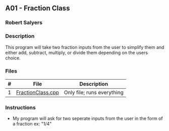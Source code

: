 ## A01 - Fraction Class
### Robert Salyers
### Description

This program will take two fraction inputs from the user to simplify them and either add, subtract, multiply, or divide them depending on the users choice.

### Files

|   #   | File            | Description                                        |
| :---: | --------------- | -------------------------------------------------- |
|   1   | [FractionClass.cpp](https://github.com/Robert3035/OOP-2143-Salyers/blob/main/Assignments/Fraction%20Class/FractionClass.cpp)         | Only file; runs everything |

### Instructions

- My program will ask for two seperate inputs from the user in the form of a fraction ex: "1/4"
